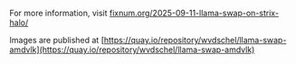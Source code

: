 For more information, visit [fixnum.org/2025-09-11-llama-swap-on-strix-halo/](/2025-09-11-llama-swap-on-strix-halo/)

Images are published at [https://quay.io/repository/wvdschel/llama-swap-amdvlk](https://quay.io/repository/wvdschel/llama-swap-amdvlk)
